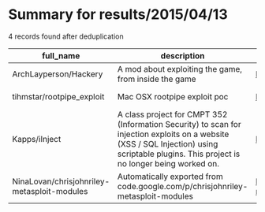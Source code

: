 
# Summary for results/2015/04/13
    
4 records found after deduplication

| full_name | description | html_url | matched_list | matched_count | pushed_at | size | stargazers_count | language | forks_count | vul_ids |
|---------------------------------------------|--------------------------------------------------------------------------------------------------------------------------------------------------------------------------------------------|----------------------------------------------------------------|----------------------------------|-----------------|---------------------------|--------|--------------------|-------------|---------------|-----------|
| ArchLayperson/Hackery | A mod about exploiting the game, from inside the game | https://github.com/ArchLayperson/Hackery | ['exploit'] | 1 | 2015-04-13 02:31:17+00:00 | 4747 | 9 | Java | 21 | [] |
| tihmstar/rootpipe_exploit | Mac OSX rootpipe exploit poc | https://github.com/tihmstar/rootpipe_exploit | ['exploit'] | 1 | 2015-04-13 11:19:27+00:00 | 148 | 8 | Objective-C | 4 | [] |
| Kapps/iInject | A class project for CMPT 352 (Information Security) to scan for injection exploits on a website (XSS / SQL Injection) using scriptable plugins. This project is no longer being worked on. | https://github.com/Kapps/iInject | ['exploit'] | 1 | 2015-04-13 17:36:44+00:00 | 3996 | 0 | C# | 0 | [] |
| NinaLovan/chrisjohnriley-metasploit-modules | Automatically exported from code.google.com/p/chrisjohnriley-metasploit-modules | https://github.com/NinaLovan/chrisjohnriley-metasploit-modules | ['metasploit module OR payload'] | 1 | 2015-04-13 23:30:14+00:00 | 5000 | 0 | Ruby | 0 | [] |
